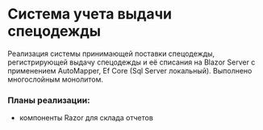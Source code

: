 # Система учета выдачи спецодежды
Реализация системы принимающей поставки спецодежды, регистрирующей выдачу спецодежды и её списания на Blazor Server с применением AutoMapper, Ef Core (Sql Server локальный).
Выполнено многослойным монолитом.

### Планы реализации:
* компоненты Razor для склада отчетов
